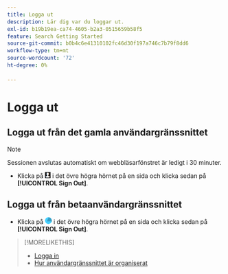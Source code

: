 ```yaml
---
title: Logga ut
description: Lär dig var du loggar ut.
exl-id: b19b19ea-ca74-4605-b2a3-0515659b58f5
feature: Search Getting Started
source-git-commit: b0b4c6e41310102fc46d30f197a746c7b79f8dd6
workflow-type: tm+mt
source-wordcount: '72'
ht-degree: 0%

---
```


# Logga ut

## Logga ut från det gamla användargränssnittet

>[!NOTE]
>
>Sessionen avslutas automatiskt om webbläsarfönstret är ledigt i 30 minuter.

* Klicka på ![Användarprofil](/help/search-social-commerce/assets/user-profile.png "Användarprofil") i det övre högra hörnet på en sida och klicka sedan på **[!UICONTROL Sign Out]**.

## Logga ut från betaanvändargränssnittet

* Klicka på ![Konto](/help/search-social-commerce/assets/account.png "Konto") i det övre högra hörnet på en sida och klicka sedan på **[!UICONTROL Sign Out]**.

>[!MORELIKETHIS]
>
>* [Logga in](sign-in.md)
>* [Hur användargränssnittet är organiserat](user-interface.md)
